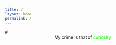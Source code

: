 ```yaml
---
title: /
layout: home
permalink: /
---
```

<link rel="shortcut icon" type="image/x-icon" href="favicon.ico">
# <center>My crime is that of <span style="color: #17ff00;">curiosity</span></center>


